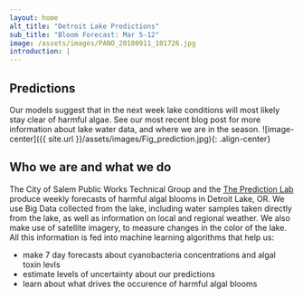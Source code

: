 ```yaml
---
layout: home
alt_title: "Detroit Lake Predictions"
sub_title: "Bloom Forecast: Mar 5-12"
image: /assets/images/PANO_20180911_101726.jpg
introduction: |
---
```

## Predictions
Our models suggest that in the next week lake conditions will most likely stay clear of harmful algae. See our most recent blog post for more information about lake water data, and where we are in the season.
![image-center]({{ site.url }}/assets/images/Fig_prediction.jpg){: .align-center}

## Who we are and what we do
The City of Salem Public Works Technical Group and the [The Prediction Lab](https://www.thepredictionlab.com/) produce weekly forecasts of harmful algal blooms in Detroit Lake, OR. We use Big Data collected from the lake,      including water samples taken directly from the lake, as well as information on local and regional   weather. We also make use of satellite imagery, to measure changes in the color of the lake. All     this information is fed into machine learning algorithms that help us:

  - make 7 day forecasts about cyanobacteria concentrations and algal toxin levls
  - estimate levels of uncertainty about our predictions
  - learn about what drives the occurence of harmful algal blooms


